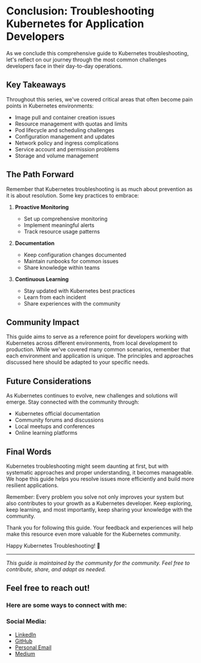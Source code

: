 # Conclusion: Troubleshooting Kubernetes for Application Developers

As we conclude this comprehensive guide to Kubernetes troubleshooting, let's reflect on our journey through the most common challenges developers face in their day-to-day operations.

## Key Takeaways

Throughout this series, we've covered critical areas that often become pain points in Kubernetes environments:
- Image pull and container creation issues
- Resource management with quotas and limits
- Pod lifecycle and scheduling challenges
- Configuration management and updates
- Network policy and ingress complications
- Service account and permission problems
- Storage and volume management

## The Path Forward

Remember that Kubernetes troubleshooting is as much about prevention as it is about resolution. Some key practices to embrace:

1. **Proactive Monitoring**
   - Set up comprehensive monitoring
   - Implement meaningful alerts
   - Track resource usage patterns

2. **Documentation**
   - Keep configuration changes documented
   - Maintain runbooks for common issues
   - Share knowledge within teams

3. **Continuous Learning**
   - Stay updated with Kubernetes best practices
   - Learn from each incident
   - Share experiences with the community

## Community Impact

This guide aims to serve as a reference point for developers working with Kubernetes across different environments, from local development to production. While we've covered many common scenarios, remember that each environment and application is unique. The principles and approaches discussed here should be adapted to your specific needs.

## Future Considerations

As Kubernetes continues to evolve, new challenges and solutions will emerge. Stay connected with the community through:
- Kubernetes official documentation
- Community forums and discussions
- Local meetups and conferences
- Online learning platforms

## Final Words

Kubernetes troubleshooting might seem daunting at first, but with systematic approaches and proper understanding, it becomes manageable. We hope this guide helps you resolve issues more efficiently and build more resilient applications.

Remember: Every problem you solve not only improves your system but also contributes to your growth as a Kubernetes developer. Keep exploring, keep learning, and most importantly, keep sharing your knowledge with the community.

Thank you for following this guide. Your feedback and experiences will help make this resource even more valuable for the Kubernetes community.

Happy Kubernetes Troubleshooting! 🚀

---
*This guide is maintained by the community for the community. Feel free to contribute, share, and adapt as needed.*

## Feel free to reach out!

### Here are some ways to connect with me:

###  Social Media:

- [LinkedIn](www.linkedin.com/in/asif-muzammil-hussain-b6742441/)
- [GitHub](https://github.com/asifMuzammil/github-actions-docker-ghcr)
- [Personal Email](m.asif.muzammil@gmail.com)
- [Medium](https://medium.com/@m.asif.muzammil)
